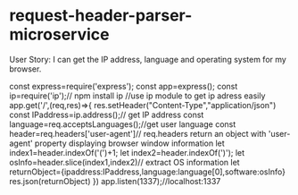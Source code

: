# request-header-parser-microservice

User Story: I can get the IP address, language and operating system for my browser.

const express=require('express');
const app=express();
const ip=require('ip');// npm install ip //use ip module to  get ip adress easily
app.get('/',(req,res)=>{
	res.setHeader("Content-Type","application/json")
	const IPaddress=ip.address();// get IP address
	const language=req.acceptsLanguages();//get user language
	const header=req.headers['user-agent']// req.headers return an object with 'user-agent' property displaying browser window information 
	let index1=header.indexOf('(')+1;
	let index2=header.indexOf(')');
	let osInfo=header.slice(index1,index2)// extract OS information 
	let returnObject={ipaddress:IPaddress,language:language[0],software:osInfo}
	res.json(returnObject)
})
app.listen(1337);//localhost:1337
